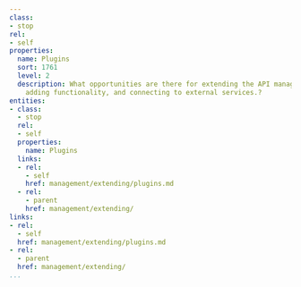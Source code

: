 ```yaml
---
class:
- stop
rel:
- self
properties:
  name: Plugins
  sort: 1761
  level: 2
  description: What opportunities are there for extending the API management layer,
    adding functionality, and connecting to external services.?
entities:
- class:
  - stop
  rel:
  - self
  properties:
    name: Plugins
  links:
  - rel:
    - self
    href: management/extending/plugins.md
  - rel:
    - parent
    href: management/extending/
links:
- rel:
  - self
  href: management/extending/plugins.md
- rel:
  - parent
  href: management/extending/
...
```

